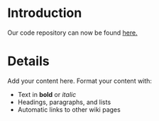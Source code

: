 # Introduction #

Our code repository can now be found <a href='https://github.com/bmcrae/linkage-mapper'>here.</a>

# Details #

Add your content here.  Format your content with:
  * Text in **bold** or _italic_
  * Headings, paragraphs, and lists
  * Automatic links to other wiki pages